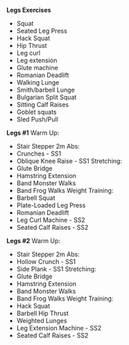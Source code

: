 **Legs Exercises**
- Squat
- Seated Leg Press
- Hack Squat
- Hip Thrust
- Leg curl
- Leg extension
- Glute machine
- Romanian Deadlift
- Walking Lunge
- Smith/barbell Lunge
- Bulgarian Split Squat
- Sitting Calf Raises
- Goblet squats
- Sled Push/Pull

**Legs #1**
Warm Up:
- Stair Stepper 2m
Abs:
- Crunches - SS1
- Oblique Knee Raise - SS1
Stretching:
- Glute Bridge
- Hamstring Extension
- Band Monster Walks
- Band Frog Walks
Weight Training:
- Barbell Squat
- Plate-Loaded Leg Press
- Romanian Deadlift
- Leg Curl Machine - SS2
- Seated Calf Raises - SS2

**Legs #2**
Warm Up:
- Stair Stepper 2m
Abs:
- Hollow Crunch - SS1
- Side Plank - SS1
Stretching:
- Glute Bridge
- Hamstring Extension
- Band Monster Walks
- Band Frog Walks
Weight Training:
- Hack Squat
- Barbell Hip Thrust
- Weighted Lunges
- Leg Extension Machine - SS2
- Seated Calf Raises - SS2

